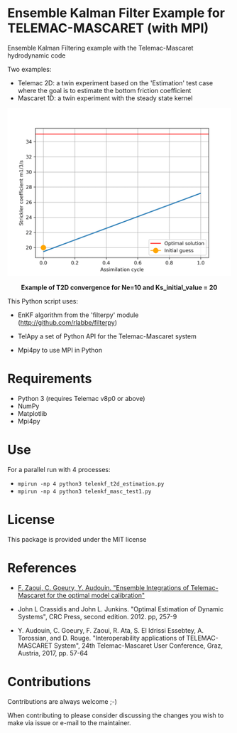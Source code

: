 Ensemble Kalman Filter Example for TELEMAC-MASCARET (with MPI)
==============================================================

Ensemble Kalman Filtering example with the Telemac-Mascaret hydrodynamic code

Two examples:
- Telemac 2D: a twin experiment based on the 'Estimation' test case where the goal is to estimate the bottom friction coefficient
- Mascaret 1D: a twin experiment with the steady state kernel

<p align="center">
  <img src="./doc/enk.gif" width="800"/>
</p>
<p align="center">
   <b>Example of T2D convergence for Ne=10 and Ks_initial_value = 20</b>
</p>

This Python script uses:
* EnKF algorithm from the 'filterpy' module (http://github.com/rlabbe/filterpy)

* TelApy a set of Python API for the Telemac-Mascaret system

* Mpi4py to use MPI in Python

Requirements
============

- Python 3 (requires Telemac v8p0 or above)
- NumPy
- Matplotlib
- Mpi4py

Use
===

For a parallel run with 4 processes:
- `mpirun -np 4 python3 telenkf_t2d_estimation.py`
- `mpirun -np 4 python3 telenkf_masc_test1.py`

License
=======

This package is provided under the MIT license

References
==========

- [F. Zaoui, C. Goeury, Y. Audouin. "Ensemble Integrations of Telemac-Mascaret for the optimal model calibration"](https://hal.archives-ouvertes.fr/hal-01908756)

- John L Crassidis and John L. Junkins. "Optimal Estimation of
Dynamic Systems", CRC Press, second edition. 2012. pp, 257-9

- Y. Audouin, C. Goeury, F. Zaoui, R. Ata, S. El Idrissi Essebtey,
A. Torossian, and D. Rouge. "Interoperability applications of
TELEMAC-MASCARET System", 24th Telemac-Mascaret User Conference,
Graz, Austria, 2017, pp. 57-64

Contributions
=============

Contributions are always welcome ;-)

When contributing to please consider discussing the changes you wish to make via issue or e-mail to the maintainer.
